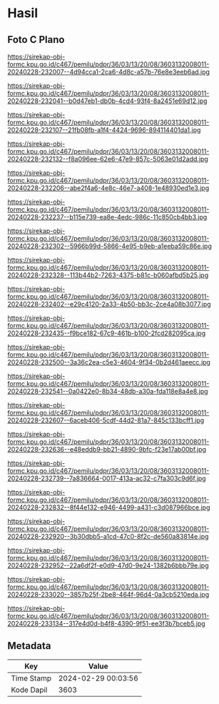 # Hasil

## Foto C Plano

https://sirekap-obj-formc.kpu.go.id/c467/pemilu/pdpr/36/03/13/20/08/3603132008011-20240228-232007--4d94cca1-2ca6-4d8c-a57b-76e8e3eeb6ad.jpg

https://sirekap-obj-formc.kpu.go.id/c467/pemilu/pdpr/36/03/13/20/08/3603132008011-20240228-232041--b0d47eb1-db0b-4cd4-93f4-8a2451e69d12.jpg

https://sirekap-obj-formc.kpu.go.id/c467/pemilu/pdpr/36/03/13/20/08/3603132008011-20240228-232107--21fb08fb-a1f4-4424-9696-894114401da1.jpg

https://sirekap-obj-formc.kpu.go.id/c467/pemilu/pdpr/36/03/13/20/08/3603132008011-20240228-232132--f8a096ee-62e6-47e9-857c-5063e01d2add.jpg

https://sirekap-obj-formc.kpu.go.id/c467/pemilu/pdpr/36/03/13/20/08/3603132008011-20240228-232206--abe2f4a6-4e8c-46e7-a408-1e48930ed1e3.jpg

https://sirekap-obj-formc.kpu.go.id/c467/pemilu/pdpr/36/03/13/20/08/3603132008011-20240228-232237--b115e739-ea8e-4edc-986c-11c850cb4bb3.jpg

https://sirekap-obj-formc.kpu.go.id/c467/pemilu/pdpr/36/03/13/20/08/3603132008011-20240228-232302--5966b99d-5866-4e95-b9eb-a1eeba59c86e.jpg

https://sirekap-obj-formc.kpu.go.id/c467/pemilu/pdpr/36/03/13/20/08/3603132008011-20240228-232328--113b44b2-7263-4375-b81c-b060afbd5b25.jpg

https://sirekap-obj-formc.kpu.go.id/c467/pemilu/pdpr/36/03/13/20/08/3603132008011-20240228-232402--e29c4120-2a33-4b50-bb3c-2ce4a08b3077.jpg

https://sirekap-obj-formc.kpu.go.id/c467/pemilu/pdpr/36/03/13/20/08/3603132008011-20240228-232435--f9bce182-67c9-461b-b100-2fcd282095ca.jpg

https://sirekap-obj-formc.kpu.go.id/c467/pemilu/pdpr/36/03/13/20/08/3603132008011-20240228-232500--3a36c2ea-c5e3-4604-9f34-0b2d461aeecc.jpg

https://sirekap-obj-formc.kpu.go.id/c467/pemilu/pdpr/36/03/13/20/08/3603132008011-20240228-232541--0a0422e0-8b34-48db-a30a-fda118e8a4e8.jpg

https://sirekap-obj-formc.kpu.go.id/c467/pemilu/pdpr/36/03/13/20/08/3603132008011-20240228-232607--6aceb406-5cdf-44d2-81a7-845c133bcff1.jpg

https://sirekap-obj-formc.kpu.go.id/c467/pemilu/pdpr/36/03/13/20/08/3603132008011-20240228-232636--e48eddb9-bb21-4890-9bfc-f23e17ab00bf.jpg

https://sirekap-obj-formc.kpu.go.id/c467/pemilu/pdpr/36/03/13/20/08/3603132008011-20240228-232739--7a836664-0017-413a-ac32-c7fa303c9d6f.jpg

https://sirekap-obj-formc.kpu.go.id/c467/pemilu/pdpr/36/03/13/20/08/3603132008011-20240228-232832--8f44e132-e946-4499-a431-c3d087966bce.jpg

https://sirekap-obj-formc.kpu.go.id/c467/pemilu/pdpr/36/03/13/20/08/3603132008011-20240228-232920--3b30dbb5-a1cd-47c0-8f2c-de560a83814e.jpg

https://sirekap-obj-formc.kpu.go.id/c467/pemilu/pdpr/36/03/13/20/08/3603132008011-20240228-232952--22a6df2f-e0d9-47d0-9e24-1382b6bbb79e.jpg

https://sirekap-obj-formc.kpu.go.id/c467/pemilu/pdpr/36/03/13/20/08/3603132008011-20240228-233020--3857b25f-2be8-464f-96d4-0a3cb5210eda.jpg

https://sirekap-obj-formc.kpu.go.id/c467/pemilu/pdpr/36/03/13/20/08/3603132008011-20240228-233134--317e4d0d-b4f8-4390-9f51-ee3f3b7bceb5.jpg


## Metadata

| Key        | Value               |
| ---------- | ------------------- |
| Time Stamp | 2024-02-29 00:03:56 |
| Kode Dapil | 3603                |



